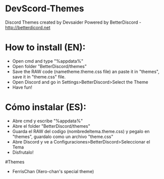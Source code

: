 # DevScord-Themes
Discord Themes created by Devsaider
Powered by BetterDiscord - http://betterdicord.net

# How to install (EN):
- Open cmd and type "%appdata%"
- Open folder "BetterDiscord/themes"
- Save the RAW code (nametheme.theme.css file) an paste it in "themes", save it in "theme.css" file.
- Open Discord and go in Settings>BetterDiscord>Select the Theme
- Have fun!

# Cómo instalar (ES):
- Abre cmd y escribe "%appdata%"
- Abre el folder "BetterDiscord/themes"
- Guarda el RAW del codigo (nombredeltema.theme.css) y pegalo en "themes", guardalo como un archivo "theme.css"
- Abre Discord y ve a Configuraciones>BetterDiscord>Seleccionar el Tema
- Disfrutalo!

#Themes
- FerrisChan (Xero-chan's special theme)

